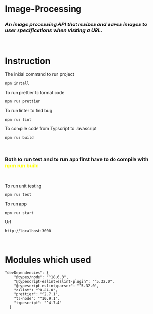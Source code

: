 # Image-Processing

### _An image processing API that resizes and saves images to user specifications when visiting a URL._

<br />

# Instruction

The initial command to run project

```
npm install
```

To run prettier to format code

```
npm run prettier
```

To run linter to find bug

```
npm run lint
```

To compile code from Typscript to Javascript

```
npm run build
```

<br />

### Both to run test and to run app first have to do compile with <span style="color:yellow">npm run build</span>

<br />

To run unit testing

```
npm run test
```

To run app

```
npm run start
```

Url

```
http://localhost:3000
```

<br />

# Modules which used

```
"devDependencies": {
    "@types/node": "^18.6.3",
    "@typescript-eslint/eslint-plugin": "^5.32.0",
    "@typescript-eslint/parser": "^5.32.0",
    "eslint": "^8.21.0",
    "prettier": "^2.7.1",
    "ts-node": "^10.9.1",
    "typescript": "^4.7.4"
  }
```
